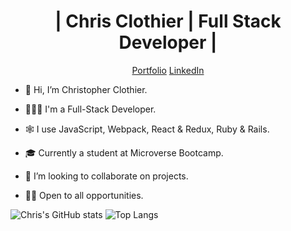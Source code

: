 <h1 align="center">| Chris Clothier | Full Stack Developer |</h1>
<p align="center"><a  href="https://www.chris-clothier.com">Portfolio</a> <a href="https://www.linkedin.com/in/crclothier/">LinkedIn</a></p>

- 👋 Hi, I’m Christopher Clothier.
  
- 👨🏻‍💻 I'm a Full-Stack Developer.
  
- 🕸️ I use JavaScript, Webpack, React & Redux, Ruby & Rails.
  
- 🎓 Currently a student at Microverse Bootcamp.
  
- 💼 I’m looking to collaborate on projects.
  
- 👷🏻 Open to all opportunities.

![Chris's GitHub stats](https://github-readme-stats.vercel.app/api?username=crclothier&show_icons=true&bg_color=00000000&line_height=25&card_width=600)
![Top Langs](https://github-readme-stats.vercel.app/api/top-langs/?username=crclothier&icons=true&bg_color=00000000&card_width=600)

